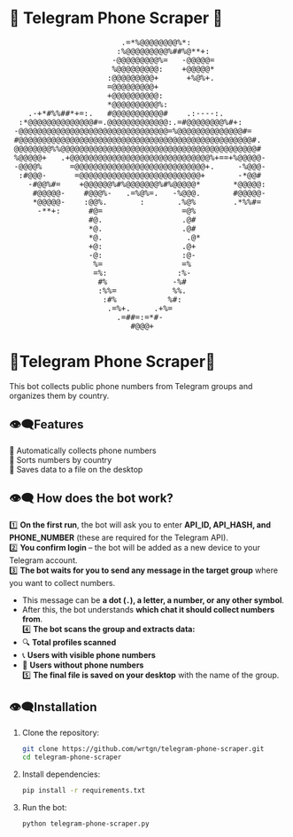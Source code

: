 # 🤡 Telegram Phone Scraper 🤡
<pre>
                        .=*%@@@@@@@@%*:             
                       :%@@@@@@@@@%##%@**+:          
                      -@@@@@@@@@%=   -@@@@@=         
                      %@@@@@@@@@:    +@@@@@*        
                     :@@@@@@@@@+      +%@%+.        
                     =@@@@@@@@@+           
                     +@@@@@@@@@@:           
                     *@@@@@@@@@@%:         
    .-+*#%%##*+=:.   #@@@@@@@@@@@#    .:----:.         
  :*@@@@@@@@@@@@@@#=.@@@@@@@@@@@@@:.=#@@@@@@@@%#+:  
 -@@@@@@@@@@@@@@@@@@@@@@@@@@@@@@@@=%@@@@@@@@@@@@@@#= 
 #@@@@@@@@@@@@@@@@@@@@@@@@@@@@@@@@@@@@@@@@@@@@@@@@@@#.
 @@@@@@@@%%@@@@@@@@@@@@@@@@@@@@@@@@@@@@@@@@@@@@@@@@@@#
 %@@@@@+   .+@@@@@@@@@@@@@@@@@@@@@@@@@@@@@@%+==+%@@@@@-
 -@@@@%      =@@@@@@@@@@@@@@@@@@@@@@@@@@@@+.     -%@@@-
  :#@@@-      =@@@@@@@@@@@@@@@@@@@@@@@@@@+       -*@@#
    -#@@%#=    +@@@@@@%#%@@@@@@@%#%@@@@@*       *@@@@@:
     #@@@@@-    #@@@%-   .=%@%=.   -%@@@.       #@@@@@-
     *@@@@@-    :@@%.       :       .%@%        .*%%#=
      -**+:      #@=                 =@%         
                 #@.                 .@#     
                 *@.                 .@#     
                 *@.                  .@*    
                 +@:                 .@+  
                 -@:                 :@-
                  %=                 =%  
                  =%:               :%-   
                   #%              -%#  
                   :%%=            %%.  
                    :#%           %#:  
                     .=%+.     .+%=      
                       .=##=:=*#-  
                          #@@@+  
</pre>          
# 🤡Telegram Phone Scraper🤡

This bot collects public phone numbers from Telegram groups and organizes them by country.

## 👁️‍🗨️Features
🔻 Automatically collects phone numbers  
🔻 Sorts numbers by country  
🔻 Saves data to a file on the desktop  

## **👁️‍🗨️ How does the bot work?**
1️⃣ **On the first run**, the bot will ask you to enter **API_ID, API_HASH, and PHONE_NUMBER** (these are required for the Telegram API).  
2️⃣ **You confirm login** – the bot will be added as a new device to your Telegram account.  
3️⃣ **The bot waits for you to send any message in the target group** where you want to collect numbers.  
   - This message can be **a dot (`.`), a letter, a number, or any other symbol**.  
   - After this, the bot understands **which chat it should collect numbers from**.  
4️⃣ **The bot scans the group and extracts data:**  
   - 🔍 **Total profiles scanned**  
   - 📞 **Users with visible phone numbers**  
   - 🚫 **Users without phone numbers**  
5️⃣ **The final file is saved on your desktop** with the name of the group.

## 👁️‍🗨️Installation
1. Clone the repository:
   ```bash
   git clone https://github.com/wrtgn/telegram-phone-scraper.git
   cd telegram-phone-scraper
2. Install dependencies: 
    ```bash
    pip install -r requirements.txt
3. Run the bot:
    ```bash
   python telegram-phone-scraper.py
